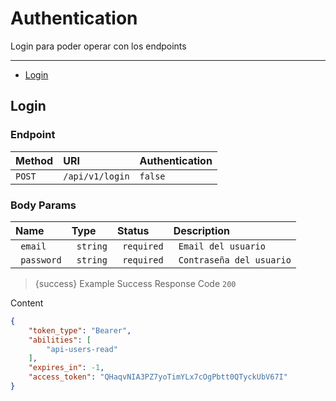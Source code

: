 # Authentication

Login para poder operar con los endpoints

---

- [Login](#Login)



<a name="serviceservice-idorders"></a>
## Login


### Endpoint
|Method|URI|Authentication|
|:-|:-|:-|
|`POST`|`/api/v1/login`|`false`|


### Body Params
|Name|Type|Status|Description|
|:-|:-|:-|:-|
|` email`|` string`|` required`|` Email del usuario`|
|` password`|` string`|` required`|` Contraseña del usuario`|




> {success} Example Success Response
Code `200`

Content

```json
{
    "token_type": "Bearer",
    "abilities": [
        "api-users-read"
    ],
    "expires_in": -1,
    "access_token": "QHaqvNIA3PZ7yoTimYLx7cOgPbtt0QTyckUbV67I"
}

```
